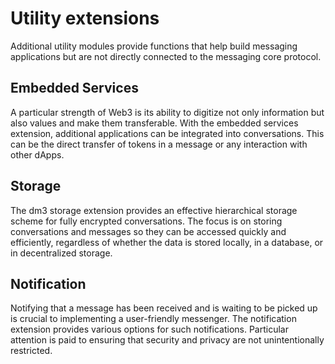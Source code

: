 # Utility extensions

Additional utility modules provide functions that help build messaging applications but are not directly connected to the messaging core protocol.

## **Embedded Services**

A particular strength of Web3 is its ability to digitize not only information but also values and make them transferable. With the embedded services extension, additional applications can be integrated into conversations. This can be the direct transfer of tokens in a message or any interaction with other dApps.

## **Storage**

The dm3 storage extension provides an effective hierarchical storage scheme for fully encrypted conversations. The focus is on storing conversations and messages so they can be accessed quickly and efficiently, regardless of whether the data is stored locally, in a database, or in decentralized storage.

## **Notification**

Notifying that a message has been received and is waiting to be picked up is crucial to implementing a user-friendly messenger. The notification extension provides various options for such notifications. Particular attention is paid to ensuring that security and privacy are not unintentionally restricted.
